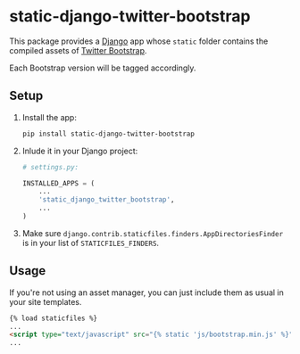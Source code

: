 # static-django-twitter-bootstrap

This package provides a [Django][] app whose `static` folder contains the
compiled assets of [Twitter Bootstrap][].

Each Bootstrap version will be tagged accordingly.

## Setup

1.  Install the app:

    ```bash
    pip install static-django-twitter-bootstrap
    ```

2.  Inlude it in your Django project:

    ```python
    # settings.py:

    INSTALLED_APPS = (
        ...
        'static_django_twitter_bootstrap',
        ...
    )
    ```

3.  Make sure `django.contrib.staticfiles.finders.AppDirectoriesFinder` is in
    your list of `STATICFILES_FINDERS`.

## Usage

If you're not using an asset manager, you can just include them as usual in
your site templates.

```html
{% load staticfiles %}
...
<script type="text/javascript" src="{% static 'js/bootstrap.min.js' %}"></script>
...
```

[Django]: https://www.djangoproject.com
[Twitter Bootstrap]: http://twitter.github.io/bootstrap/
